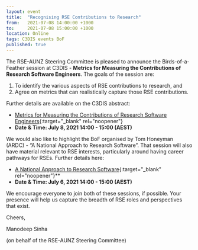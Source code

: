 ```yaml
---
layout: event
title:  "Recognising RSE Contributions to Research"
from:   2021-07-08 14:00:00 +1000    
to:     2021-07-08 15:00:00 +1000    
location: Online
tags: C3DIS events BoF
published: true                     
---
```


The RSE-AUNZ Steering Committee is pleased to announce the Birds-of-a-Feather session at C3DIS - **Metrics for Measuring the Contributions of Research Software Engineers**. The goals of the session are:

1. To identify the various aspects of RSE contributions to research, and
2. Agree on metrics that can realistically capture those RSE contributions.

Further details are available on the C3DIS abstract: 
- [Metrics for Measuring the Contributions of Research Software Engineers](http://www.c3dis.com/events/metrics-for-measuring-the-contributions-of-research-software-engineers){:target="_blank" rel="noopener"}
- **Date & Time: July 8, 2021 14:00 - 15:00 (AEST)**

We would also like to highlight the BoF organised by Tom Honeyman (ARDC) - “A National Approach to Research Software”. That session will also have material relevant to RSE interests, particularly around having career pathways for RSEs. Further details here:
- [A National Approach to Research Software](http://www.c3dis.com/events/a-national-approach-to-research-software){:target="_blank" rel="noopener"}**
- **Date & Time: July 6, 2021 14:00 - 15:00 (AEST)**

We encourage everyone to join both of these sessions, if possible. Your presence will help us capture the breadth of RSE roles and perspectives that exist.

Cheers,

Manodeep Sinha 

(on behalf of the RSE-AUNZ Steering Committee)
